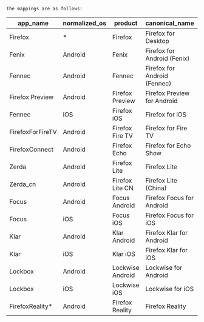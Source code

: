     The mappings are as follows:

  app_name         | normalized_os | product          | canonical_name              | 2019  | 2020
  ---------------- | ------------- | ---------------- | --------------------------- | ----- | ----
  Firefox          | *             | Firefox          | Firefox for Desktop         | true  | true
  Fenix            | Android       | Fenix            | Firefox for Android (Fenix) | true  | true
  Fennec           | Android       | Fennec           | Firefox for Android (Fennec)| true  | true
  Firefox Preview  | Android       | Firefox Preview  | Firefox Preview for Android | true  | true
  Fennec           | iOS           | Firefox iOS      | Firefox for iOS             | true  | true
  FirefoxForFireTV | Android       | Firefox Fire TV  | Firefox for Fire TV         | false | false
  FirefoxConnect   | Android       | Firefox Echo     | Firefox for Echo Show       | true  | true
  Zerda            | Android       | Firefox Lite     | Firefox Lite                | true  | true
  Zerda_cn         | Android       | Firefox Lite CN  | Firefox Lite (China)        | false | false
  Focus            | Android       | Focus Android    | Firefox Focus for Android   | true  | true
  Focus            | iOS           | Focus iOS        | Firefox Focus for iOS       | true  | true
  Klar             | Android       | Klar Android     | Firefox Klar for Android    | false | false
  Klar             | iOS           | Klar iOS         | Firefox Klar for iOS        | false | false
  Lockbox          | Android       | Lockwise Android | Lockwise for Android        | true  | true
  Lockbox          | iOS           | Lockwise iOS     | Lockwise for iOS            | true  | true
  FirefoxReality*  | Android       | Firefox Reality  | Firefox Reality             | true  | true